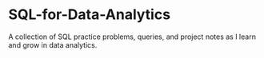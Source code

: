 # SQL-for-Data-Analytics

A collection of SQL practice problems, queries, and project notes as I learn and grow in data analytics.
